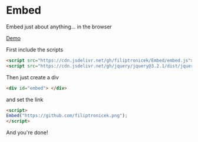 # Embed
Embed just about anything... in the browser

[Demo](https://embed.filiptronicek.now.sh/)

First include the scripts
```html
<script src="https://cdn.jsdelivr.net/gh/filiptronicek/Embed/embed.js"> </script>
<script src="https://cdn.jsdelivr.net/gh/jquery/jquery@3.2.1/dist/jquery.min.js"> </script>
```

Then just create a div
```html
<div id="embed"> </div>
```
and set the link
```html
<script> 
Embed("https://github.com/filiptronicek.png");
</script>
```
And you're done!
